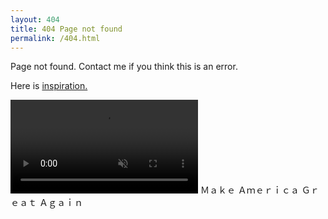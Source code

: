 ```yaml
---
layout: 404
title: 404 Page not found
permalink: /404.html 
---
```

Page not found. Contact me if you think this is an error.

Here is [inspiration.](https://www.youtube.com/watch?v=x1FW36keZJw) 

<video id="walama" src="/MAGA.webm" autoplay preload muted></video>
Ｍａｋｅ Ａｍｅｒｉｃａ Ｇｒｅａｔ Ａｇａｉｎ
